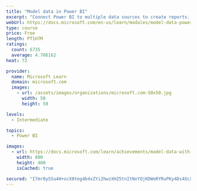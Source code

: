 ```yaml
---
title: "Model data in Power BI"
excerpt: "Connect Power BI to multiple data sources to create reports. Define the relationship between your data sources."
webUrl: https://docs.microsoft.com/en-us/learn/modules/model-data-power-bi/
type: course
price: Free
length: PT1H7M
ratings:
  count: 6735
  average: 4.706162
heat: 72

provider:
  name: Microsoft Learn
  domain: microsoft.com
  images:
    - url: /assets/images/organizations/microsoft.com-50x50.jpg
      width: 50
      height: 50

levels:
  - Intermediate

topics:
  - Power BI

images:
  - url: https://docs.microsoft.com/learn/achievements/model-data-with-power-bi-desktop-social.png
    width: 800
    height: 400
    isCached: true

secured: "I7mr0ySSu4H+ocX0teg4b4xZYi2hwzXHZ5tnItNxYOjKDWeRYRuPKy4Ds4XcXCGdLswRqkdO37TUD/I7kJ1Jd6YljOq4+L1HVyQE3TuMCb2MTHwB3gQfH+1yiB6hjTu0RbHHdaUEr/io8k7hp6oMDKRbanFQnrYkYSPecwujIU50tP1iCGexM7qvBfZtyU0tNa/92TnKpIT/7VoaZs6HweffcBAZBzbFkWTBPHAduvvC8SI52lT7jSgIgOyT0Xb5oUC0by7A8iFro0qrOqScV4wD7EwUSztM1X4XZ505z9c5TGCfE4WiEOomi9Eo+d1kpIphcL9OyOp40T1VD9BW8YCHtxYXf0ZP/7N69xH3ZTNrfO2J+NhrWcwDXmzlqf4Efasx6D38Mof+z5UmSCvtgXUuYJET5NpQxDiNllK+WM0=;Ts5l9b/DtAZjKajWz9G0yg=="
---
```


